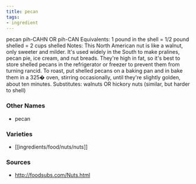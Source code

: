 ```yaml
---
title: pecan
tags:
- ingredient
---
```

pecan pih-CAHN OR pih-CAN Equivalents: 1 pound in the shell = 1/2 pound shelled = 2 cups shelled Notes: This North American nut is like a walnut, only sweeter and milder. It's used widely in the South to make pralines, pecan pie, ice cream, and nut breads. They're high in fat, so it's best to store shelled pecans in the refrigerator or freezer to prevent them from turning rancid. To roast, put shelled pecans on a baking pan and in bake them in a 325� oven, stirring occasionally, until they're slightly golden, about ten minutes. Substitutes: walnuts OR hickory nuts (similar, but harder to shell)

### Other Names

* pecan

### Varieties

* [[ingredients/food/nuts/nuts]]

### Sources
* http://foodsubs.com/Nuts.html
